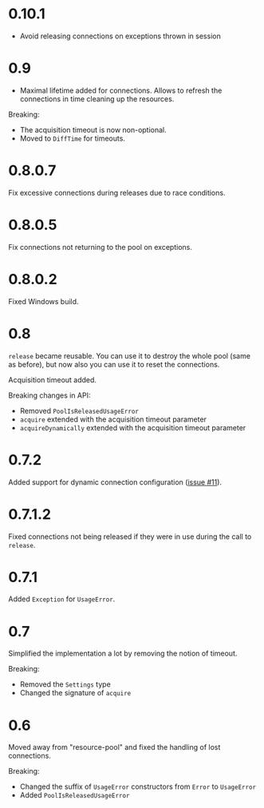 # 0.10.1

- Avoid releasing connections on exceptions thrown in session

# 0.9

- Maximal lifetime added for connections. Allows to refresh the connections in time cleaning up the resources.

Breaking:

- The acquisition timeout is now non-optional.
- Moved to `DiffTime` for timeouts.

# 0.8.0.7

Fix excessive connections during releases due to race conditions.

# 0.8.0.5

Fix connections not returning to the pool on exceptions.

# 0.8.0.2

Fixed Windows build.

# 0.8

`release` became reusable. You can use it to destroy the whole pool (same as before), but now also you can use it to reset the connections.

Acquisition timeout added.

Breaking changes in API:

- Removed `PoolIsReleasedUsageError`
- `acquire` extended with the acquisition timeout parameter
- `acquireDynamically` extended with the acquisition timeout parameter

# 0.7.2

Added support for dynamic connection configuration ([issue #11](https://github.com/nikita-volkov/hasql-pool/issues/11)).

# 0.7.1.2

Fixed connections not being released if they were in use during the call to `release`.

# 0.7.1

Added `Exception` for `UsageError`.

# 0.7

Simplified the implementation a lot by removing the notion of timeout.

Breaking:
- Removed the `Settings` type
- Changed the signature of `acquire`

# 0.6

Moved away from "resource-pool" and fixed the handling of lost connections.

Breaking:

- Changed the suffix of `UsageError` constructors from `Error` to `UsageError`
- Added `PoolIsReleasedUsageError`
